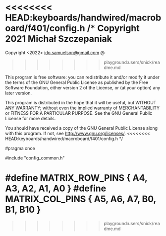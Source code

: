 <<<<<<<< HEAD:keyboards/handwired/macroboard/f401/config.h
/*
Copyright 2021 Michał Szczepaniak
========
Copyright <2022> <Ido Samuelson> <ido.samuelson@gmail.com> @<ibootstrapper>
>>>>>>>> playground:users/snick/readme.md

This program is free software: you can redistribute it and/or modify
it under the terms of the GNU General Public License as published by
the Free Software Foundation, either version 2 of the License, or
(at your option) any later version.

This program is distributed in the hope that it will be useful,
but WITHOUT ANY WARRANTY; without even the implied warranty of
MERCHANTABILITY or FITNESS FOR A PARTICULAR PURPOSE.  See the
GNU General Public License for more details.

You should have received a copy of the GNU General Public License
along with this program.  If not, see <http://www.gnu.org/licenses/>.
<<<<<<<< HEAD:keyboards/handwired/macroboard/f401/config.h
*/

#pragma once

#include "config_common.h"

#define MATRIX_ROW_PINS { A4, A3, A2, A1, A0  }
#define MATRIX_COL_PINS { A5, A6, A7, B0, B1, B10 }
========
>>>>>>>> playground:users/snick/readme.md
